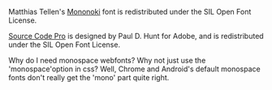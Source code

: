 Matthias Tellen's
[Mononoki](http://madmalik.github.io/mononoki/)
font is redistributed under the SIL Open Font License.


[Source Code Pro](https://github.com/adobe-fonts/source-code-pro)
is designed by Paul D. Hunt for Adobe, and
is redistributed under the SIL Open Font License.


Why do I need monospace webfonts?
Why not just use the 'monospace'option in css?
Well, Chrome and Android's default monospace fonts
don't really get the 'mono' part quite right.


